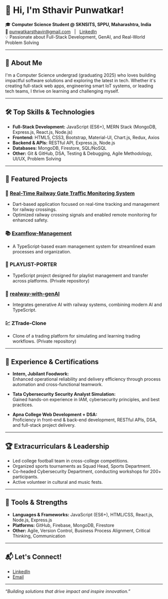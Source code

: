 # 👋 Hi, I'm Sthavir Punwatkar!

🎓 **Computer Science Student @ SKNSITS, SPPU, Maharashtra, India**  
📧 [punwatkarsthavir@gmail.com](mailto:punwatkarsthavir@gmail.com) &nbsp; | &nbsp; [LinkedIn](https://www.linkedin.com/in/sthavirpunwatkar/)  
💡 Passionate about Full-Stack Development, GenAI, and Real-World Problem Solving

---

## 🚀 About Me

I'm a Computer Science undergrad (graduating 2025) who loves building impactful software solutions and exploring the latest in tech. Whether it's creating full-stack web apps, engineering smart IoT systems, or leading tech teams, I thrive on learning and challenging myself.  

---

## 🛠️ Top Skills & Technologies

- **Full-Stack Development:** JavaScript (ES6+), MERN Stack (MongoDB, Express.js, React.js, Node.js)
- **Frontend:** HTML5, CSS3, Bootstrap, Material-UI, Chart.js, Redux, Axios
- **Backend & APIs:** RESTful API, Express.js, Node.js
- **Databases:** MongoDB, Firestore, SQL/NoSQL
- **Other:** Git & GitHub, DSA, Testing & Debugging, Agile Methodology, UI/UX, Problem Solving

---

## 🌟 Featured Projects

### 🚦 [Real-Time Railway Gate Traffic Monitoring System](https://github.com/sthavirpunwatkar/Railway-gate-tracker)
- Dart-based application focused on real-time tracking and management for railway crossings.
- Optimized railway crossing signals and enabled remote monitoring for enhanced safety.

### 📚 [Examflow-Management](https://github.com/sthavirpunwatkar/Examflow-Management)
- A TypeScript-based exam management system for streamlined exam processes and organization.

### 🎵 PLAYLIST-PORTER
- TypeScript project designed for playlist management and transfer across platforms. (Private repository)

### 🤖 [realway-with-genAI](https://github.com/sthavirpunwatkar/realway-with-genAI)
- Integrates generative AI with railway systems, combining modern AI and TypeScript.

### 💹 ZTrade-Clone
- Clone of a trading platform for simulating and learning trading workflows. (Private repository)

---

## 💼 Experience & Certifications

- **Intern, Jubilant Foodwork:**  
  Enhanced operational reliability and delivery efficiency through process automation and cross-functional teamwork.

- **Tata Cybersecurity Security Analyst Simulation:**  
  Gained hands-on experience in IAM, cybersecurity principles, and best practices.

- **Apna College Web Development + DSA:**  
  Proficiency in front-end & back-end development, RESTful APIs, DSA, and full-stack project delivery.

---

## 🏆 Extracurriculars & Leadership

- Led college football team in cross-college competitions.
- Organized sports tournaments as Squad Head, Sports Department.
- Co-headed Cybersecurity Department, conducting workshops for 200+ participants.
- Active volunteer in cultural and music fests.

---

## 🧰 Tools & Strengths

- **Languages & Frameworks:** JavaScript (ES6+), HTML/CSS, React.js, Node.js, Express.js
- **Platforms:** GitHub, Firebase, MongoDB, Firestore
- **Other:** Agile, Version Control, Business Process Alignment, Critical Thinking, Communication

---

## 📬 Let's Connect!

- [LinkedIn](https://www.linkedin.com/in/sthavirpunwatkar/)
- [Email](mailto:punwatkarsthavir@gmail.com)

---

_“Building solutions that drive impact and inspire innovation.”_
